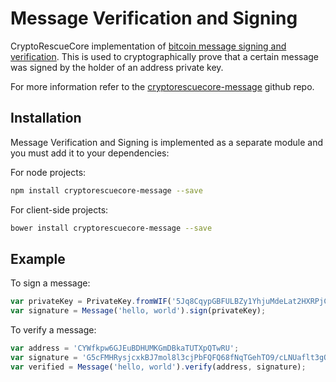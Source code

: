 # Message Verification and Signing
CryptoRescueCore implementation of [bitcoin message signing and verification](http://bitcoin.stackexchange.com/questions/3337/what-are-the-safety-guidelines-for-using-the-sign-message-feature/3339#3339). This is used to cryptographically prove that a certain message was signed by the holder of an address private key.

For more information refer to the [cryptorescuecore-message](https://github.com/cryptorescue-project/cryptorescuecore-message) github repo.

## Installation
Message Verification and Signing is implemented as a separate module and you must add it to your dependencies:

For node projects:

```bash
npm install cryptorescuecore-message --save
```

For client-side projects:

```bash
bower install cryptorescuecore-message --save
```

## Example
To sign a message:

```javascript
var privateKey = PrivateKey.fromWIF('5Jq8CqypGBFULBZy1YhjuMdeLat2HXRPjCKdLvdnAJ65SbrFsBM');
var signature = Message('hello, world').sign(privateKey);
```

To verify a message:

```javascript
var address = 'CYWfkpw6GJEuBDHUMKGmDBkaTUTXpQTwRU';
var signature = 'G5cFMHRysjcxkBJ7mol8l3cjPbFQFQ68fNqTGehTO9/cLNUaflt3gQT//yAUp5fqWF0snDlZYkXJoooazBicRTg=';
var verified = Message('hello, world').verify(address, signature);
```
